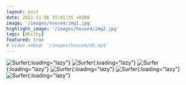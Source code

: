 ```yaml
---
layout: post
date: 2021-11-06 15:01:35 +0300
image: '/images/house4/img1.jpg'
highlight_image: '/images/house4/img2.jpg'
tags: [Whitby]
featured: true
# video_embed: '/images/house4/00.mp4'
---
```

![Surfer]({{site.baseurl}}/images/house4/img3.jpg){:loading="lazy"}
![Surfer]({{site.baseurl}}/images/house4/img4.jpg){:loading="lazy"}
![Surfer]({{site.baseurl}}/images/house4/img5.jpg){:loading="lazy"}
![Surfer]({{site.baseurl}}/images/house4/img6.jpg){:loading="lazy"}
![Surfer]({{site.baseurl}}/images/house4/img7.jpg){:loading="lazy"}
![Surfer]({{site.baseurl}}/images/house4/img8.jpg){:loading="lazy"}
<!-- ![Surfer]({{site.baseurl}}/images/house4/img9.jpg){:loading="lazy"} -->